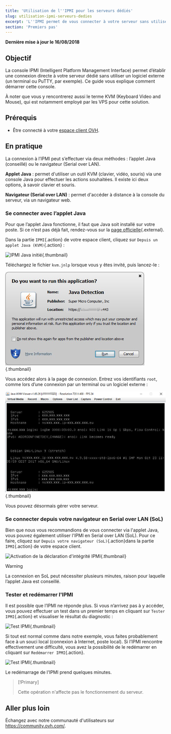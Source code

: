 ```yaml
---
title: 'Utilisation de l''IPMI pour les serveurs dédiés'
slug: utilisation-ipmi-serveurs-dedies
excerpt: 'L''IPMI permet de vous connecter à votre serveur sans utiliser un logiciel externe'
section: 'Premiers pas'
---
```


**Dernière mise à jour le 16/08/2018**

## Objectif

La console IPMI (Intelligent Platform Management Interface) permet d’établir une connexion directe à votre serveur dédié sans utiliser un logiciel externe (un terminal ou PuTTY, par exemple). Ce guide vous explique comment démarrer cette console.

À noter que vous y rencontrerez aussi le terme KVM (Keyboard Video and Mouse), qui est notamment employé par les VPS pour cette solution.

## Prérequis

- Être connecté à votre [espace client OVH](https://www.ovh.com/auth/?action=gotomanager).


## En pratique

La connexion à l’IPMI peut s’effectuer via deux méthodes : l’applet Java (conseillé) ou le navigateur (Serial over LAN).

__Applet Java__ : permet d'utiliser un outil KVM (clavier, vidéo, souris) via une console Java pour effectuer les actions souhaitées. Il existe ici deux options, à savoir clavier et souris.

__Navigateur (Serial over LAN)__ : permet d'accéder à distance à la console du serveur, via un navigateur web.

### Se connecter avec l’applet Java

Pour que l’applet Java fonctionne, il faut que Java soit installé sur votre poste. Si ce n’est pas déjà fait, rendez-vous sur la [page officielle](https://www.java.com/en/download/){.external}.

Dans la partie `IPMI`{.action} de votre espace client, cliquez sur `Depuis un applet Java (KVM)`{.action} :

![IPMI Java initié](images/java_ipmi_initiate.png){.thumbnail}

Téléchargez le fichier `kvm.jnlp` lorsque vous y êtes invité, puis lancez-le :

![Ouverture IPMI Java](images/java_ipmi_activation.png){.thumbnail}

Vous accédez alors à la page de connexion. Entrez vos identifiants `root`, comme lors d’une connexion par un terminal ou un logiciel externe :

![Connexion Java IPMI](images/java_ipmi_login.png){.thumbnail}

Vous pouvez désormais gérer votre serveur.

### Se connecter depuis votre navigateur en Serial over LAN (SoL)

Bien que nous vous recommandions de vous connecter via l'applet Java, vous pouvez également utiliser l'IPMI en Serial over LAN (SoL). Pour ce faire, cliquez sur `Depuis votre navigateur (SoL)`{.action}dans la partie `IPMI`{.action} de votre espace client.

![Activation de la déclaration d'intégrité IPMI](images/sol_ipmi_activation.png){.thumbnail}

> [!warning]
>
> La connexion en SoL peut nécessiter plusieurs minutes, raison pour laquelle l’applet Java est conseillé.
>

### Tester et redémarrer l'IPMI

Il est possible que l’IPMI ne réponde plus. Si vous n’arrivez pas à y accéder, vous pouvez effectuer un test dans un premier temps en cliquant sur `Tester IPMI`{.action} et visualiser le résultat du diagnostic :

![Test IPMI](images/ipmi_test.png){.thumbnail}

Si tout est normal comme dans notre exemple, vous faites probablement face à un souci local (connexion à Internet, poste local). Si l’IPMI rencontre effectivement une difficulté, vous avez la possibilité de le redémarrer en cliquant sur `Redémarrer IPMI`{.action}.

![Test IPMI](images/ipmi_reboot.png){.thumbnail}

Le redémarrage de l'IPMI prend quelques minutes.

> [!Primary]
>
> Cette opération n'affecte pas le fonctionnement du serveur.
>

## Aller plus loin

Échangez avec notre communauté d'utilisateurs sur <https://community.ovh.com/>.